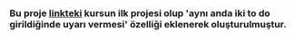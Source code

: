 ### Bu proje [linkteki](https://www.udemy.com/sfrdan-ileri-seviyeye-modern-javascript-kursu/ "Komple Modern JavaScript Kursu") kursun ilk projesi olup 'aynı anda iki to do girildiğinde uyarı vermesi' özelliği eklenerek oluşturulmuştur.
